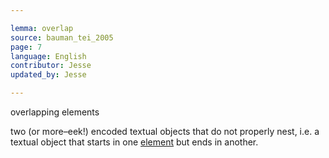 ```yaml
---

lemma: overlap
source: bauman_tei_2005
page: 7
language: English
contributor: Jesse
updated_by: Jesse

---
```

overlapping elements

two (or more–eek!) encoded textual objects that do not properly nest, i.e. a textual object that starts in one [element](element.html) but ends in another.
